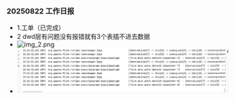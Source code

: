 ### 20250822 工作日报
* 1.工单（已完成）
* 2 dwd层有问题没有报错就有3个表插不进去数据
* ![img_2.png](img_2.png)
* ![img.png](img.png)
